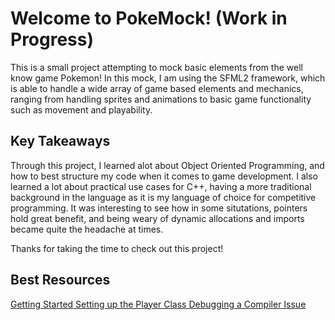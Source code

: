 # Welcome to PokeMock! (Work in Progress)
This is a small project attempting to mock basic elements from the well know game Pokemon! In this mock, I am using the SFML2 framework, which is able to handle a wide array of game based elements and mechanics, ranging from handling sprites and animations to basic game functionality such as movement and playability.

## Key Takeaways
Through this project, I learned alot about Object Oriented Programming, and how to best structure my code when it comes to game development. I also learned a lot about practical use cases for C++, having a more traditional background in the language as it is my language of choice for competitive programming. It was interesting to see how in some situtations, pointers hold great benefit, and being weary of dynamic allocations and imports became quite the headache at times.

Thanks for taking the time to check out this project!

## Best Resources
<div>
  <a href="https://www.sfml-dev.org/tutorials/2.6/start-vc.php">
    Getting Started
  </a>
  <a href="https://www.youtube.com/watch?v=qlpQu2btYC4&list=PL6xSOsbVA1eb_QqMTTcql_3PdOiE928up&index=22">
    Setting up the Player Class
  </a>
  <a href="https://pages.github.com/](https://en.sfml-dev.org/forums/index.php?topic=20008.0)https://en.sfml-dev.org/forums/index.php?topic=20008.0">
    Debugging a Compiler Issue
  </a>
</div>
